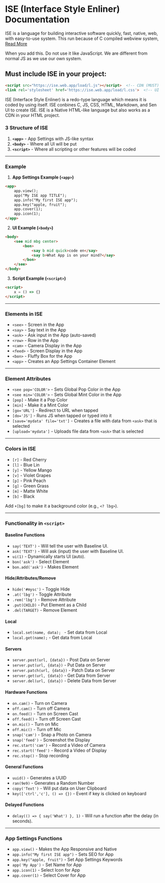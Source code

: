 
<link rel='stylesheet' href='https://ise.web.app/v1.1/l.css'>  <!-- UI (MUST) -->

# ISE (Interface Style Enliner) Documentation

ISE is a language for building interactive software quickly, fast, native, web, with easy-to-use system. 
This run because of C compiled webview system, [Read More](webview.md)

When you add this. Do not use it like JavaScript. We are different from normal JS as we use our own system.

## Must include ISE in your project:
```html
<script src="https://ise.web.app/load/l.js"></script>  <!-- CDN (MUST) -->
<link rel='stylesheet' href='https://ise.web.app/load/l.css'>  <!-- UI (MUST) -->
```

ISE (Interface Style Enliner) is a redo-type language which means it is coded by using itself. ISE conbines C, JS, CSS, HTML, Markdown, and Sen UI to create ISE. ISE is a Native HTML-like language but also works as a CDN in your HTML project.

### 3 Structure of ISE

1. **`<app>`** - App Settings with JS-like syntax
2. **`<body>`** - Where all UI will be put
3. **`<script>`** - Where all scripting or other features will be coded

---

### Example

1. **App Settings Example (`<app>`)**
```html
<app>
    app.view();
    app("My ISE app TITLE");
    app.info("My first ISE app");
    app.key("apple, fruit");
    app.cover(1);
    app.icon(1);
</app>
```

2. **UI Example (`<body>`)**
```html
<body>
    <see mid mbg center>
        <bon>
            <say b mid quick>code en</say>
            <say b>What App is on your mind?</say>
        </bon>
    </see>
</body>
```

3. **Script Example (`<script>`)**
```html
<script>
    x = () => {}
</script>
```

---

### Elements in ISE

- `<see>` - Screen in the App
- `<say>` - Say text in the App
- `<ask>` - Ask input in the App (auto-saved)
- `<row>` - Row in the App
- `<cam>` - Camera Display in the App
- `<feed>` - Screen Display in the App
- `<bon>` - Fluffy Box for the App
- `<app>` - Creates an App Settings Container Element

---

### Element Attributes

- `<see pop='COLOR'>` - Sets Global Pop Color in the App
- `<see min='COLOR'>` - Sets Global Mint Color in the App
- `[pop]` - Make it a Pop Color
- `[min]` - Make it a Mint Color
- `[go='URL']` - Redirect to URL when tapped
- `[do='JS']` - Runs JS when tapped or typed into it
- `[save='mydata' file='txt']` - Creates a file with data from `<ask>` that is selected
- `[upload='mydata']` - Uploads file data from `<ask>` that is selected

---

### Colors in ISE

- `[r]` - Red Cherry
- `[l]` - Blue Lin
- `[y]` - Yellow Mango
- `[v]` - Violet Grapes
- `[p]` - Pink Peach
- `[g]` - Green Grass
- `[m]` - Matte White
- `[b]` - Black

Add `+[bg]` to make it a background color (e.g., `<? lbg>`).

---

### Functionality in `<script>`

#### Baseline Functions
- `say('TEXT')` - Will tell the user with Baseline UI.
- `ask('TEXT')` - Will ask (input) the user with Baseline UI.
- `ui(1)` - Dynamically starts UI (auto).
- `bon('ask')` - Select Element
- `bon.add('ask')` - Makes Element

#### Hide/Attributes/Remove
- `hide('#mysc')` - Toggle Hide
- `.at('lbg')` - Toggle Attribute
- `.rem('lbg')` - Remove Attribute
- `.put(CHILD)` - Put Element as a Child
- `.del(TARGET)` - Remove Element

#### Local 
- `local.set(name, data); ` - Set data from Local
- `local.get(name);` - Get data from Local

#### Servers
- `server.post(url, {data})` - Post Data on Server
- `server.put(url, {data})` - Put Data on Server
- `server.patch(url, {data})` - Patch Data on Server
- `server.get(url, {data})` - Get Data from Server
- `server.del(url, {data})` - Delete Data from Server

#### Hardware Functions
- `on.cam()` - Turn on Camera
- `off.cam()` - Turn off Camera
- `on.feed()` - Turn on Screen Cast
- `off.feed()` - Turn off Screen Cast
- `on.mic()` - Turn on Mic
- `off.mic()` - Turn off Mic
- `snap('cam')` - Snap a Photo on Camera
- `snap('feed')` - Screenshot the Display
- `rec.start('cam')` - Record a Video of Camera
- `rec.start('feed')` - Record a Video of Display
- `rec.stop()` - Stop recording

#### General Functions
- `uuid()` - Generates a UUID
- `ran(9e9)` - Generates a Random Number
- `copy('Text')` - Will put data on User Clipboard
- `key(['ctrl','c'], () => {})` - Event if key is clicked on keyboard

#### Delayed Functions
- `delay(() => { say('What') }, 1)` - Will run a function after the delay (in seconds).

---

### App Settings Functions

- `app.view()` - Makes the App Responsive and Native
- `app.info("My first ISE app")` - Sets SEO for App
- `app.key("apple, fruit")` - Set App Settings Keywords
- `app('My App')` - Set Name for App
- `app.icon(1)` - Select Icon for App
- `app.cover(1)` - Select Cover for App
